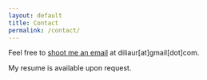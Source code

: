 ```yaml
---
layout: default
title: Contact
permalink: /contact/
---
```


Feel free to [shoot me an email](mailto:diliaur@gmail.com) at diliaur[at]gmail[dot]com.

My resume is available upon request.
